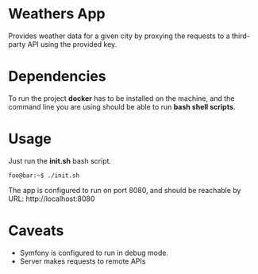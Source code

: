 # Weathers App
Provides weather data for a given city by proxying the requests to a third-party API using the provided key. 

# Dependencies
To run the project **docker** has to be installed on the machine, and the command line
you are using should be able to run **bash shell scripts**.

# Usage
Just run the **init.sh** bash script.

```console
foo@bar:~$ ./init.sh
```

The app is configured to run on port 8080, and should be 
reachable by URL: http://localhost:8080

# Caveats
- Symfony is configured to run in debug mode.
- Server makes requests to remote APIs